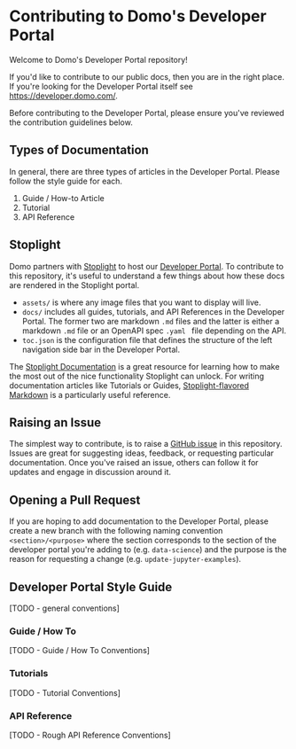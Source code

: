 # Contributing to Domo's Developer Portal

Welcome to Domo's Developer Portal repository!

If you'd like to contribute to our public docs, then you are in the right place. If you're looking for the Developer Portal itself see https://developer.domo.com/.

Before contributing to the Developer Portal, please ensure you've reviewed the contribution guidelines below.

## Types of Documentation

In general, there are three types of articles in the Developer Portal. Please follow the style guide for each.

1. Guide / How-to Article
2. Tutorial
3. API Reference

## Stoplight

Domo partners with [Stoplight](https://stoplight.io/) to host our [Developer Portal](https://developer.domo.com/). To contribute to this repository, it's useful to understand a few things about how these docs are rendered in the Stoplight portal.

- `assets/` is where any image files that you want to display will live.
- `docs/` includes all guides, tutorials, and API References in the Developer Portal. The former two are markdown `.md` files and the latter is either a markdown `.md` file or an OpenAPI spec `.yaml ` file depending on the API.
- `toc.json` is the configuration file that defines the structure of the left navigation side bar in the Developer Portal.

The [Stoplight Documentation](https://docs.stoplight.io/) is a great resource for learning how to make the most out of the nice functionality Stoplight can unlock. For writing documentation articles like Tutorials or Guides, [Stoplight-flavored Markdown](https://docs.stoplight.io/docs/platform/b591e6d161539-stoplight-flavored-markdown-smd) is a particularly useful reference.

## Raising an Issue

The simplest way to contribute, is to raise a [GitHub issue](https://docs.github.com/en/issues/tracking-your-work-with-issues/about-issues) in this repository. Issues are great for suggesting ideas, feedback, or requesting particular documentation. Once you've raised an issue, others can follow it for updates and engage in discussion around it.

## Opening a Pull Request

If you are hoping to add documentation to the Developer Portal, please create a new branch with the following naming convention `<section>/<purpose>` where the section corresponds to the section of the developer portal you're adding to (e.g. `data-science`) and the purpose is the reason for requesting a change (e.g. `update-jupyter-examples`).

## Developer Portal Style Guide

[TODO - general conventions]

### Guide / How To

[TODO - Guide / How To Conventions]

### Tutorials

[TODO - Tutorial Conventions]

### API Reference

[TODO - Rough API Reference Conventions]

